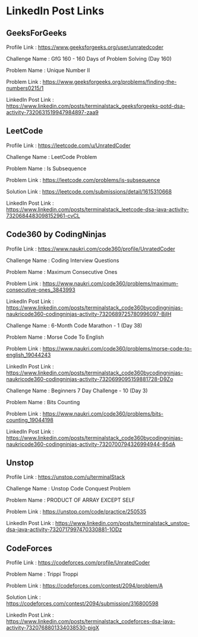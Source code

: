 # LinkedIn Post Links

## GeeksForGeeks

Profile Link : https://www.geeksforgeeks.org/user/unratedcoder

Challenge Name : GfG 160 - 160 Days of Problem Solving (Day 160)

Problem Name : Unique Number II

Problem Link : https://www.geeksforgeeks.org/problems/finding-the-numbers0215/1

LinkedIn Post Link : https://www.linkedin.com/posts/terminalstack_geeksforgeeks-potd-dsa-activity-7320631519947984897-zaa9

## LeetCode

Profile Link : https://leetcode.com/u/UnratedCoder

Challenge Name : LeetCode Problem

Problem Name : Is Subsequence

Problem Link : https://leetcode.com/problems/is-subsequence

Solution Link : https://leetcode.com/submissions/detail/1615310668

LinkedIn Post Link : https://www.linkedin.com/posts/terminalstack_leetcode-dsa-java-activity-7320684483098152961-cvCL

## Code360 by CodingNinjas

Profile Link : https://www.naukri.com/code360/profile/UnratedCoder

Challenge Name : Coding Interview Questions

Problem Name : Maximum Consecutive Ones

Problem Link : https://www.naukri.com/code360/problems/maximum-consecutive-ones_3843993

LinkedIn Post Link : https://www.linkedin.com/posts/terminalstack_code360bycodingninjas-naukricode360-codingninjas-activity-7320689725780996097-BjIH

Challenge Name : 6-Month Code Marathon - 1 (Day 38)

Problem Name : Morse Code To English

Problem Link : https://www.naukri.com/code360/problems/morse-code-to-english_19044243

LinkedIn Post Link : https://www.linkedin.com/posts/terminalstack_code360bycodingninjas-naukricode360-codingninjas-activity-7320699095159881728-D9Zo

Challenge Name : Beginners 7 Day Challenge - 10 (Day 3)

Problem Name : Bits Counting

Problem Link : https://www.naukri.com/code360/problems/bits-counting_19044198

LinkedIn Post Link : https://www.linkedin.com/posts/terminalstack_code360bycodingninjas-naukricode360-codingninjas-activity-7320700794326994944-85dA

## Unstop

Profile Link : https://unstop.com/u/terminalStack

Challenge Name : Unstop Code Conquest Problem

Problem Name : PRODUCT OF ARRAY EXCEPT SELF

Problem Link : https://unstop.com/code/practice/250535

LinkedIn Post Link : https://www.linkedin.com/posts/terminalstack_unstop-dsa-java-activity-7320717997470330881-1ODz

## CodeForces

Profile Link : https://codeforces.com/profile/UnratedCoder

Problem Name : Trippi Troppi

Problem Link : https://codeforces.com/contest/2094/problem/A

Solution Link : https://codeforces.com/contest/2094/submission/316800598

LinkedIn Post Link : https://www.linkedin.com/posts/terminalstack_codeforces-dsa-java-activity-7320768801334038530-pigX
